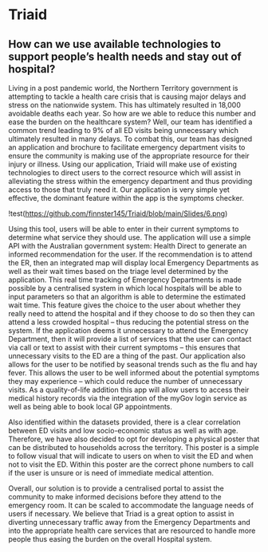 # Triaid

<H2>How can we use available technologies to support people’s health needs and stay out of hospital?</H2>


Living in a post pandemic world, the Northern Territory government is attempting to tackle a health care crisis that is causing major delays and stress on the nationwide system. This has ultimately resulted in 18,000 avoidable deaths each year. 
So how are we able to reduce this number and ease the burden on the healthcare system? 
Well, our team has identified a common trend leading to 9% of all ED visits being unnecessary which ultimately resulted in many delays. To combat this, our team has designed an application and brochure to facilitate emergency department visits to ensure the community is making use of the appropriate resource for their injury or illness. Using our application, Triaid will make use of existing technologies to direct users to the correct resource which will assist in alleviating the stress within the emergency department and thus providing access to those that truly need it. Our application is very simple yet effective, the dominant feature within the app is the symptoms checker. 

!test(https://github.com/finnster145/Triaid/blob/main/Slides/6.png)



Using this tool, users will be able to enter in their current symptoms to determine what service they should use. The application will use a simple API with the Australian government system: Health Direct to generate an informed recommendation for the user. If the recommendation is to attend the ER, then an integrated map will display local Emergency Departments as well as their wait times based on the triage level determined by the application. This real time tracking of Emergency Departments is made possible by a centralised system in which local hospitals will be able to input parameters so that an algorithm is able to determine the estimated wait time. This feature gives the choice to the user about whether they really need to attend the hospital and if they choose to do so then they can attend a less crowded hospital – thus reducing the potential stress on the system. If the application deems it unnecessary to attend the Emergency Department, then it will provide a list of services that the user can contact via call or text to assist with their current symptoms – this ensures that unnecessary visits to the ED are a thing of the past. Our application also allows for the user to be notified by seasonal trends such as the flu and hay fever. This allows the user to be well informed about the potential symptoms they may experience – which could reduce the number of unnecessary visits. As a quality-of-life addition this app will allow users to access their medical history records via the integration of the myGov login service as well as being able to book local GP appointments.

Also identified within the datasets provided, there is a clear correlation between ED visits and low socio-economic status as well as with age. Therefore, we have also decided to opt for developing a physical poster that can be distributed to households across the territory. This poster is a simple to follow visual that will indicate to users on when to visit the ED and when not to visit the ED. Within this poster are the correct phone numbers to call if the user is unsure or is need of immediate medical attention. 

Overall, our solution is to provide a centralised portal to assist the community to make informed decisions before they attend to the emergency room. It can be scaled to accommodate the language needs of users if necessary. We believe that Triad is a great option to assist in diverting unnecessary traffic away from the Emergency Departments and into the appropriate health care services that are resourced to handle more people thus easing the burden on the overall Hospital system. 
